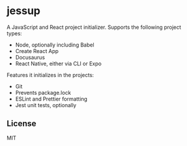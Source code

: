 # jessup

A JavaScript and React project initializer. Supports the following project types:

- Node, optionally including Babel
- Create React App
- Docusaurus
- React Native, either via CLI or Expo

Features it initializes in the projects:

- Git
- Prevents package.lock
- ESLint and Prettier formatting
- Jest unit tests, optionally

## License

MIT
